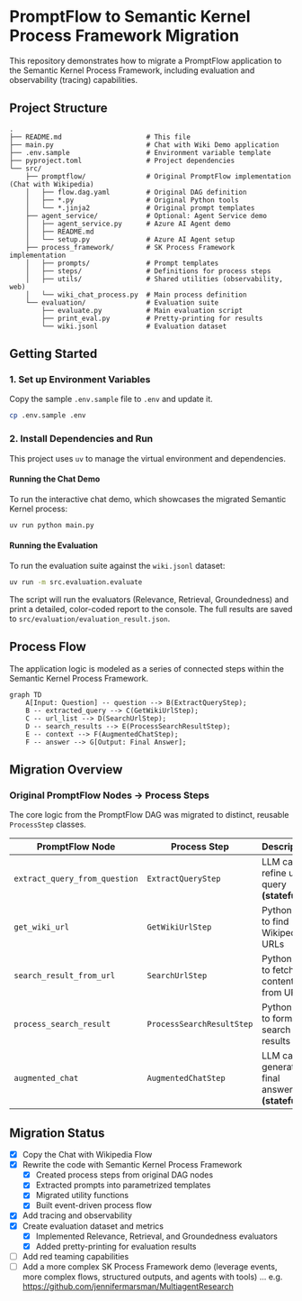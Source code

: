 # PromptFlow to Semantic Kernel Process Framework Migration

This repository demonstrates how to migrate a PromptFlow application to the Semantic Kernel Process Framework, including evaluation and observability (tracing) capabilities.

## Project Structure

```text
.
├── README.md                     # This file
├── main.py                       # Chat with Wiki Demo application
├── .env.sample                   # Environment variable template
├── pyproject.toml                # Project dependencies
└── src/
    ├── promptflow/               # Original PromptFlow implementation (Chat with Wikipedia)
    │   ├── flow.dag.yaml         # Original DAG definition
    │   ├── *.py                  # Original Python tools
    │   └── *.jinja2              # Original prompt templates
    ├── agent_service/            # Optional: Agent Service demo
    │   ├── agent_service.py      # Azure AI Agent demo
    │   ├── README.md
    │   └── setup.py              # Azure AI Agent setup
    ├── process_framework/        # SK Process Framework implementation
    │   ├── prompts/              # Prompt templates
    │   ├── steps/                # Definitions for process steps
    │   ├── utils/                # Shared utilities (observability, web)
    │   └── wiki_chat_process.py  # Main process definition
    └── evaluation/               # Evaluation suite
        ├── evaluate.py           # Main evaluation script
        ├── print_eval.py         # Pretty-printing for results
        └── wiki.jsonl            # Evaluation dataset
```

## Getting Started

### 1. Set up Environment Variables

Copy the sample `.env.sample` file to `.env` and update it.

```bash
cp .env.sample .env
```

### 2. Install Dependencies and Run

This project uses `uv` to manage the virtual environment and dependencies.

#### Running the Chat Demo

To run the interactive chat demo, which showcases the migrated Semantic Kernel process:

```bash
uv run python main.py
```

#### Running the Evaluation

To run the evaluation suite against the `wiki.jsonl` dataset:

```bash
uv run -m src.evaluation.evaluate
```

The script will run the evaluators (Relevance, Retrieval, Groundedness) and print a detailed, color-coded report to the console. The full results are saved to `src/evaluation/evaluation_result.json`.

## Process Flow

The application logic is modeled as a series of connected steps within the Semantic Kernel Process Framework.

```mermaid
graph TD
    A[Input: Question] -- question --> B(ExtractQueryStep);
    B -- extracted_query --> C(GetWikiUrlStep);
    C -- url_list --> D(SearchUrlStep);
    D -- search_results --> E(ProcessSearchResultStep);
    E -- context --> F(AugmentedChatStep);
    F -- answer --> G[Output: Final Answer];
```

## Migration Overview

### Original PromptFlow Nodes → Process Steps

The core logic from the PromptFlow DAG was migrated to distinct, reusable `ProcessStep` classes.

| PromptFlow Node               | Process Step              | Description                                      |
| ----------------------------- | ------------------------- | ------------------------------------------------ |
| `extract_query_from_question` | `ExtractQueryStep`        | LLM call to refine user query **(stateful)**     |
| `get_wiki_url`                | `GetWikiUrlStep`          | Python tool to find Wikipedia URLs               |
| `search_result_from_url`      | `SearchUrlStep`           | Python tool to fetch content from URLs           |
| `process_search_result`       | `ProcessSearchResultStep` | Python tool to format search results             |
| `augmented_chat`              | `AugmentedChatStep`       | LLM call to generate final answer **(stateful)** |

## Migration Status

- [x] Copy the Chat with Wikipedia Flow
- [x] Rewrite the code with Semantic Kernel Process Framework
  - [x] Created process steps from original DAG nodes
  - [x] Extracted prompts into parametrized templates
  - [x] Migrated utility functions
  - [x] Built event-driven process flow
- [x] Add tracing and observability
- [x] Create evaluation dataset and metrics
  - [x] Implemented Relevance, Retrieval, and Groundedness evaluators
  - [x] Added pretty-printing for evaluation results
- [ ] Add red teaming capabilities
- [ ] Add a more complex SK Process Framework demo (leverage events, more complex flows, structured outputs, and agents with tools) ... e.g. https://github.com/jennifermarsman/MultiagentResearch
